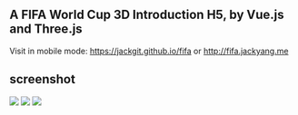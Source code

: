 ## A FIFA World Cup 3D Introduction H5, by Vue.js and Three.js

Visit in mobile mode: https://jackgit.github.io/fifa or http://fifa.jackyang.me

## screenshot
![](http://qiniu.jackyang.me/fifa/screenshot/fifa_screenshot_01.jpg)
![](http://qiniu.jackyang.me/fifa/screenshot/fifa_screenshot_02.jpg)
![](http://qiniu.jackyang.me/fifa/screenshot/fifa_screenshot_03.jpg)

